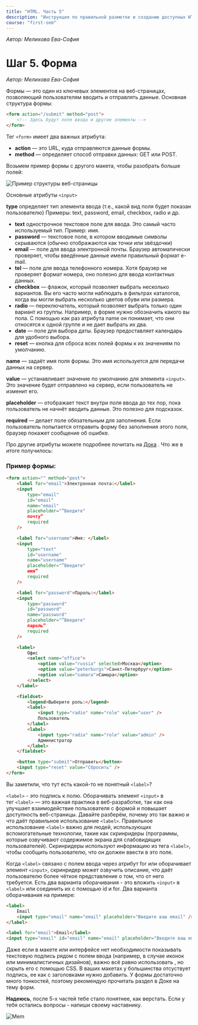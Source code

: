 ```yaml
---
title: "HTML. Часть 5"
description: "Инструкция по правильной разметке и созданию доступных HTML-форм на сайте."
course: "first-sem"
---
```


_Автор: Мелихова Ева-София_

# Шаг 5. Форма

_Автор: Мелихова Ева-София_

Формы — это один из ключевых элементов на веб-страницах, позволяющий пользователям вводить и отправлять данные. Основная структура формы:

```html
<form action="/submit" method="post">
    <!-- Здесь будут поля ввода и другие элементы -->
</form>
```

Тег `<form>` имеет два важных атрибута:

- **action** — это URL, куда отправляются данные формы.
- **method** — определяет способ отправки данных: GET или POST.

Возьмем пример формы с другого макета, чтобы разобрать больше полей:

![Пример структуры веб-страницы](/web-course-site/html/example11.png)

Основные атрибуты `<input>`

**type** определяет тип элемента ввода (т.е., какой вид поля будет показан пользователю) Примеры: text, password, email, checkbox, radio и др.

- **text** однострочное текстовое поле для ввода. Это самый часто используемый тип. Пример: имя.
- **password** — текстовое поле, в котором вводимые символы скрываются (обычно отображаются как точки или звёздочки)
- **email** — поле для ввода электронной почты. Браузер автоматически проверяет, чтобы введённые данные имели правильный формат e-mail.
- **tel** — поле для ввода телефонного номера. Хотя браузер не проверяет формат номера, оно полезно для ввода контактных данных.
- **checkbox** — флажок, который позволяет выбрать несколько вариантов. Вы его часто могли наблюдать в фильтрах каталогов, когда вы могли выбрать несколько цветов обуви или размера.
- **radio** — переключатель, который позволяет выбрать только один вариант из группы. Например, в форме нужно обозначить какого вы пола. С помощью как раз атрибута name он понимает, что они относятся к одной группе и не дает выбрать их два.
- **date** — поле для выбора даты. Браузер предоставляет календарь для удобного выбора.
- **reset** — кнопка для сброса всех полей формы к их значениям по умолчанию.

**name** — задаёт имя поля формы. Это имя используется для передачи данных на сервер.

**value** — устанавливает значение по умолчанию для элемента `<input>`. Это значение будет отправлено на сервер, если пользователь не изменит его.

**placeholder** — отображает текст внутри поля ввода до тех пор, пока пользователь не начнёт вводить данные. Это полезно для подсказок.

**required** — делает поле обязательным для заполнения. Если пользователь попытается отправить форму без заполнения этого поля, браузер покажет сообщение об ошибке.

Про другие атрибуты можете подробнее почитать на [Дока](https://doka.guide/html/) . Что же в итоге получилось:

### Пример формы:

```html
<form action="" method="post">
    <label for="email">Электронная почта:</label>
    <input
        type="email"
        id="email"
        name="email"
        placeholder="”Введите"
        почту”
        required
    />

    <label for="username">Имя: </label>
    <input
        type="text"
        id="username"
        name="username"
        placeholder="”Введите"
        имя”
        required
    />

    <label for="password">Пароль:</label>
    <input
        type="password"
        id="password"
        name="password"
        placeholder="”Введите"
        пароль”
        required
    />

    <label>
        Офис
        <select name="office">
            <option value="russia" selected>Москва</option>
            <option value="peterburgs">Санкт-Петербруг</option>
            <option value="samara">Самара</option>
        </select>
    </label>

    <fieldset>
        <legend>Выберите роль:</legend>
        <label>
            <input type="radio" name="role" value="user" />
            Пользователь
        </label>
        <label>
            <input type="radio" name="role" value="admin" />
            Администратор
        </label>
    </fieldset>

    <button type="submit">Отправить</button>
    <input type="reset" value="Сбросить" />
</form>
```

Вы заметили, что тут есть какой-то не понятный `<label>`?

`<label>` - это подпись к полю. Оборачивать элемент `<input>` в тег `<label>` — это важная практика в веб-разработке, так как она улучшает взаимодействие пользователя с формой и повышает доступность веб-страницы. Давайте разберём, почему это так важно и что даёт правильное использование `<label>`.
Правильное использование `<label>` важно для людей, использующих вспомогательные технологии, такие как скринридеры (программы, которые озвучивают содержимое экрана для слабовидящих пользователей). Скринридеры используют информацию из тега `<label>`, чтобы сообщить пользователю, что он должен ввести в это поле.

Когда `<label>` связано с полем ввода через атрибут for или оборачивает элемент `<input>`, скринридер может озвучить описание, что даёт пользователю более чёткое представление о том, что от него требуется. Есть два варианта оборачивания - это вложить `<input>` в `<label>` или соединить их с помощью id и for.
Два варианта оборачивания на примере:

```html
<label>
    Email
    <input type="email" name="email" placeholder="Введите ваш email" />
</label>
```

```html
<label for="email">Email</label>
<input type="email" id="email" name="email" placeholder="Введите ваш email" />
```

Даже если в макете или интерфейсе нет необходимости показывать текстовую подпись рядом с полем ввода (например, в случае иконок или минималистичных дизайнов), важно всё равно использовать <label>, но скрыть его с помощью CSS. В ваших макетах у большинства отсуствует подпись, ее как с заголовками нужно добавить.
У формы достаточно много тонкостей, поэтому рекомендую прочитать раздел в Доке на тему форм.

**Надеюсь**, после 5-х частей тебе стало понятнее, как верстать. Если у тебя остались вопросы - напиши своему наставнику.

![Mem](/web-course-site/html/mem2.png)
